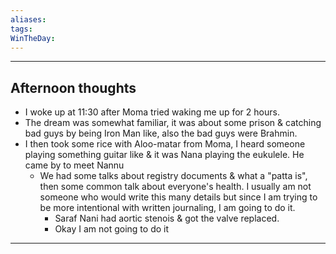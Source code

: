```yaml
---
aliases:
tags:
WinTheDay: 
---
```


---
## Afternoon thoughts
- I woke up at 11:30 after Moma tried waking me up for 2 hours.
- The dream was somewhat familiar, it was about some prison & catching bad guys by being Iron Man like, also the bad guys were Brahmin.
- I then took some rice with Aloo-matar from Moma, I heard someone playing something guitar like & it was Nana playing the eukulele. He came by to meet Nannu
	- We had some talks about registry documents & what a "patta is", then some common talk about everyone's health. I usually am not someone who would write this many details but since I am trying to be more intentional with written journaling, I am going to do it.
		- Saraf Nani had aortic stenois & got the valve replaced.
		- Okay I am not going to do it
 ---  
  
